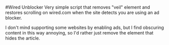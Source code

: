 #Wired Unblocker
Very simple script that removes "veil" element and restores scrolling on wired.com when the site detects you are using an ad blocker.

I don't mind supporting some websites by enabling ads, but I find obscuring content in this way annoying, so I'd rather just remove the element that hides the article.
